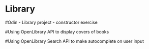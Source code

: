 # Library

#Odin - Library project - constructor exercise

#Using OpenLibrary API to display covers of books 

#Using OpenLibrary Search API to make autocomplete on user input


